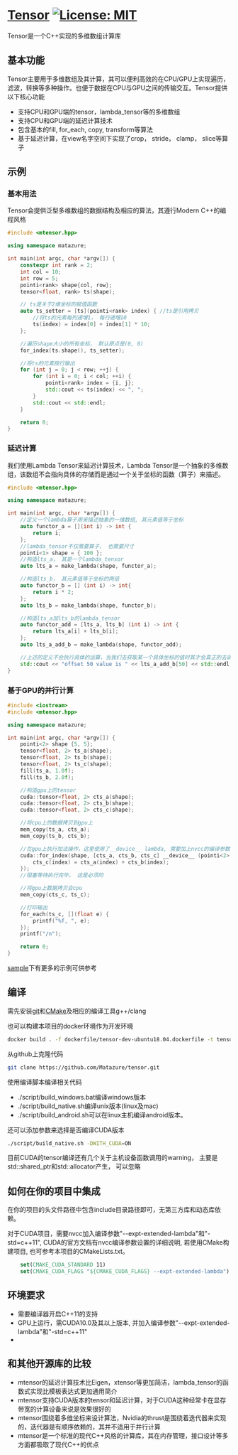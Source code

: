 # [Tensor](https://github.com/Matazure/tensor) [![License: MIT](https://img.shields.io/badge/License-MIT-yellow.svg)](https://github.com/Matazure/tensor/blob/master/LICENSE)

Tensor是一个C++实现的<!--异构-->多维数组计算库

## 基本功能

Tensor主要用于多维数组及其计算，其可以便利高效的在CPU/GPU上实现遍历，滤波，转换等多种操作。也便于数据在CPU与GPU之间的传输交互。Tensor提供以下核心功能

* 支持CPU和GPU端的tensor，lambda_tensor等的多维数组
* 支持CPU和GPU端的延迟计算技术
* 包含基本的fill, for_each, copy, transform等算法
* 基于延迟计算，在view名字空间下实现了crop， stride， clamp， slice等算子
<!-- * 向量化指令集 -->

## 示例

### 基本用法

Tensor会提供泛型多维数组的数据结构及相应的算法，其遵行Modern C++的编程风格

```c++
#include <mtensor.hpp>

using namespace matazure;

int main(int argc, char *argv[]) {
    constexpr int rank = 2;
    int col = 10;
    int row = 5;
    pointi<rank> shape{col, row};
    tensor<float, rank> ts(shape);

    // ts是关于2维坐标的赋值函数
    auto ts_setter = [ts](pointi<rank> index) { //ts是引用拷贝
        //将ts的元素每列递增1， 每行递增10
        ts(index) = index[0] + index[1] * 10;
    };

    //遍历shape大小的所有坐标， 默认原点是(0, 0)
    for_index(ts.shape(), ts_setter);

    //将ts的元素按行输出
    for (int j = 0; j < row; ++j) {
        for (int i = 0; i < col; ++i) {
            pointi<rank> index = {i, j};
            std::cout << ts(index) << ", ";
        }
        std::cout << std::endl;
    }

    return 0;
}
```

### 延迟计算

我们使用Lambda Tensor来延迟计算技术，Lambda Tensor是一个抽象的多维数组，该数组不会指向具体的存储而是通过一个关于坐标的函数（算子）来描述。

```c++
#include <mtensor.hpp>

using namespace matazure;

int main(int argc, char *argv[]) {
    //定义一个lambda算子用来描述抽象的一维数组, 其元素值等于坐标
    auto functor_a = [](int i) -> int {
        return i;
    };
    //lambda_tensor不仅需要算子， 也需要尺寸
    pointi<1> shape = { 100 };
    //构造lts_a， 其是一个lambda_tensor
    auto lts_a = make_lambda(shape, functor_a);

    //构造lts_b， 其元素值等于坐标的两倍
    auto functor_b = [] (int i) -> int{
        return i * 2;
    };
    auto lts_b = make_lambda(shape, functor_b);

    //构造lts_a加lts_b的lambda_tensor
    auto functor_add = [lts_a, lts_b] (int i) -> int {
        return lts_a[i] + lts_b[i];
    };
    auto lts_a_add_b = make_lambda(shape, functor_add);

    //上述的定义不会执行具体的运算，当我们去获取某一个具体坐标的值时其才会真正的去调用对应的算子
    std::cout << "offset 50 value is " << lts_a_add_b[50] << std::endl;
}
```

### 基于GPU的并行计算

```c++
#include <iostream>
#include <mtensor.hpp>

using namespace matazure;

int main(int argc, char *argv[]) {
    pointi<2> shape {5, 5};
    tensor<float, 2> ts_a(shape);
    tensor<float, 2> ts_b(shape);
    tensor<float, 2> ts_c(shape);
    fill(ts_a, 1.0f);
    fill(ts_b, 2.0f);

    //构造gpu上的tensor
    cuda::tensor<float, 2> cts_a(shape);
    cuda::tensor<float, 2> cts_b(shape);
    cuda::tensor<float, 2> cts_c(shape);

    //将cpu上的数据拷贝到gpu上
    mem_copy(ts_a, cts_a);
    mem_copy(ts_b, cts_b);

    //在gpu上执行加法操作，这里使用了__device__ lambda, 需要加上nvcc的编译参数--expt-extended-lambda，
    cuda::for_index(shape, [cts_a, cts_b, cts_c] __device__ (pointi<2> index) {
        cts_c(index) = cts_a(index) + cts_b(index);
    });
    //阻塞等待执行完毕， 这是必须的

    //将gpu上数据拷贝会cpu
    mem_copy(cts_c, ts_c);

    //打印输出
    for_each(ts_c, [](float e) {
        printf("%f, ", e);
    });
    printf("/n");

    return 0;
}
```

[sample](sample)下有更多的示例可供参考

## 编译

需先安装[git](https://git-scm.com/)和[CMake](https://cmake.org/)及相应的编译工具g++/clang

也可以构建本项目的docker环境作为开发环境

```bash
docker build . -f dockerfile/tensor-dev-ubuntu18.04.dockerfile -t tensor-dev
```

从github上克隆代码

```bash
git clone https://github.com/Matazure/tensor.git
```

使用编译脚本编译相关代码

* ./script/build_windows.bat编译windows版本
* ./script/build_native.sh编译unix版本(linux及mac)
* ./script/build_android.sh可以在linux主机编译android版本。

还可以添加参数来选择是否编译CUDA版本

```bash
./script/build_native.sh -DWITH_CUDA=ON
```

目前CUDA的tensor编译还有几个关于主机设备函数调用的warning， 主要是std::shared_ptr和std::allocator产生， 可以忽略

## 如何在你的项目中集成

在你的项目的头文件路径中包含include目录路径即可，无第三方库和动态库依赖。

对于CUDA项目，需要nvcc加入编译参数"--expt-extended-lambda"和"-std=c++11", CUDA的官方文档有nvcc编译参数设置的详细说明, 若使用CMake构建项目, 也可参考本项目的CMakeLists.txt。

```cmake
    set(CMAKE_CUDA_STANDARD 11)
    set(CMAKE_CUDA_FLAGS "${CMAKE_CUDA_FLAGS} --expt-extended-lambda")
```

## 环境要求

* 需要编译器开启C++11的支持
* GPU上运行，需CUDA10.0及其以上版本, 并加入编译参数"--expt-extended-lambda"和"-std=c++11"
* 

## 和其他开源库的比较

* mtensor的延迟计算技术比Eigen，xtensor等更加简洁，lambda_tensor的函数式实现比模板表达式更加通用简介
* mtensor支持CUDA版本的tensor和延迟计算，对于CUDA这种经常卡在显存带宽的计算设备来说是效果很好的
* mtensor围绕着多维坐标来设计算法，Nvidia的thrust是围绕着迭代器来实现的，迭代器是有顺序依赖的，其并不适用于并行计算
* mtensor是一个标准的现代C++风格的计算库，其在内存管理，接口设计等多方面都吸取了现代C++的优点

